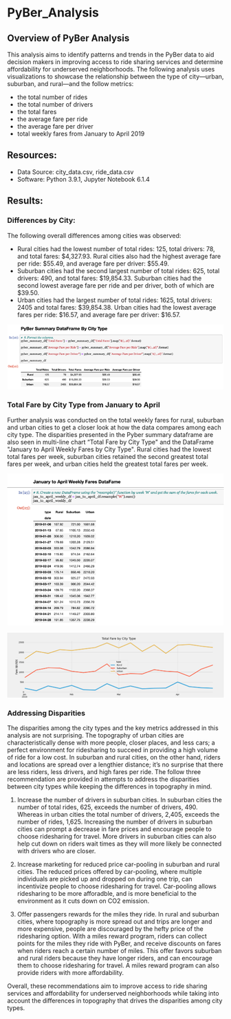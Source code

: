 # PyBer_Analysis

## Overview of PyBer Analysis

This analysis aims to identify patterns and trends in the PyBer data to aid decision makers in improving access to ride sharing services and determine affordability for underserved neighborhoods. The following analysis uses visualizations to showcase the relationship between the type of city—urban, suburban, and rural—and the follow metrics:

-	the total number of rides
-	the total number of drivers
-	the total fares 
-	the average fare per ride
-	the average fare per driver
-	total weekly fares from January to April 2019

## Resources:

-	Data Source: city_data.csv, ride_data.csv
-	Software: Python 3.9.1, Jupyter Notebook 6.1.4

## Results:

### Differences by City:

The following overall differences among cities was observed:

- Rural cities had the lowest number of total rides: 125, total drivers: 78, and total fares: $4,327.93. Rural cities also had the highest average fare per ride: $55.49, and average fare per driver: $55.49.
-	Suburban cities had the second largest number of total rides: 625, total drivers: 490, and total fares: $19,854.33.  Suburban cities had the second lowest average fare per ride and per driver, both of which are $39.50.
-	Urban cities had the largest number of total rides: 1625, total drivers: 2405 and total fares: $39,854.38. Urban cities had the lowest average fares per ride: $16.57, and average fare per driver: $16.57.

![PyBer_Challenge_Summary_City_Type](/analysis/PyBer_Challenge_Summary_City_Type.png)

### Total Fare by City Type from January to April

Further analysis was conducted on the total weekly fares for rural, suburban and urban cities to get a closer look at how the data compares among each city type. The disparities presented in the Pyber summary dataframe are also seen in multi-line chart “Total Fare by City Type" and the DataFrame "January to April Weekly Fares by City Type". Rural cities had the lowest total fares per week, suburban cities retained the second greatest total fares per week, and urban cities held the greatest total fares per week.

![PyBer_Challenge_Jan_April_Weekly_Fare](/analysis/PyBer_Challenge_Jan_April_Weekly_Fare.png)

![PyBer_Challenge_Fare_Summary_Line_Chart](/analysis/PyBer_Challenge_Fare_Summary_Line_Chart.png)


### Addressing Disparities

The disparities among the city types and the key metrics addressed in this analysis are not surprising. The topography of urban cities are characteristically dense with more people, closer places, and less cars; a perfect environment for ridesharing to succeed in providing a high volume of ride for a low cost. In suburban and rural cities, on the other hand, riders and locations are spread over a lengthier distance; it’s no surprise that there are less riders, less drivers, and high fares per ride. The follow three recommendation are provided in attempts to address the disparities between city types while keeping the differences in topography in mind. 

1.	Increase the number of drivers in suburban cities. In suburban cities the number of total rides, 625, exceeds the number of drivers, 490. Whereas in urban cities the total number of drivers, 2,405, exceeds the number of rides, 1,625. Increasing the number of drivers in suburban cities can prompt a decrease in fare prices and encourage people to choose ridesharing for travel. More drivers in suburban cities can also help cut down on riders wait times as they will more likely be connected with drivers who are closer. 

2.	Increase marketing for reduced price car-pooling in suburban and rural cities. The reduced prices offered by car-pooling, where multiple individuals are picked up and dropped on during one trip, can incentivize people to choose ridesharing for travel. Car-pooling allows ridesharing to be more afforadble, and is more beneficial to the environment as it cuts down on CO2 emission. 

3. Offer passengers rewards for the miles they ride. In rural and suburban cities, where topography is more spread out and trips are longer and more expensive, people are discouraged by the hefty price of the ridesharing option. With a miles reward program, riders can collect points for the miles they ride with PyBer, and receive discounts on fares when riders reach a certain number of miles. This offer favors suburban and rural riders because they have longer riders, and can encourage them to choose ridesharing for travel. A miles reward program can also provide riders with more affordability. 

Overall, these recommendations aim to improve access to ride sharing services and affordability for underserved neighborhoods while taking into account the differences in topography that drives the disparities among city types.

